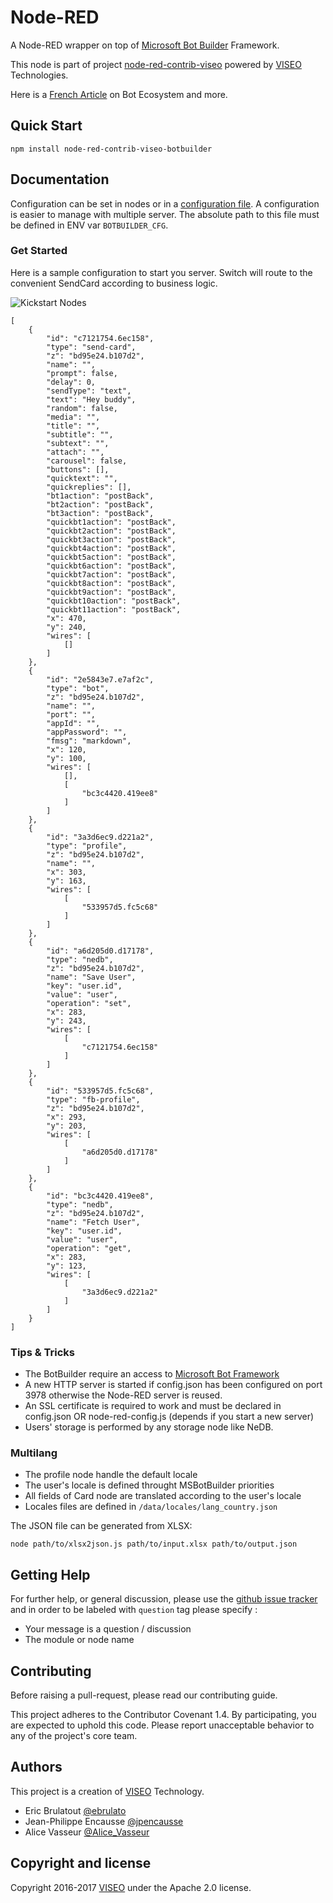 # Node-RED

A Node-RED wrapper on top of [Microsoft Bot Builder](https://github.com/Microsoft/BotBuilder) Framework.

This node is part of project [node-red-contrib-viseo](https://github.com/NGRP/node-red-contrib-viseo) powered by [VISEO](http://www.viseo.com) Technologies.

Here is a [French Article](https://goo.gl/DMfJk1) on Bot Ecosystem and more.

## Quick Start

```
npm install node-red-contrib-viseo-botbuilder
```

## Documentation

Configuration can be set in nodes or in a [configuration file](https://gist.github.com/JpEncausse/40a917ade2e044eb5c9f5a5381d886dc).
A configuration is easier to manage with multiple server. 
The absolute path to this file must be defined in ENV var `BOTBUILDER_CFG`. 

### Get Started

Here is a sample configuration to start you server. Switch will route to the convenient SendCard according to business logic. 

![Kickstart Nodes](https://github.com/NGRP/node-red-contrib-viseo/blob/master/node-red-contrib-botbuilder/doc/node_start.jpg?raw=true)
```
[
    {
        "id": "c7121754.6ec158",
        "type": "send-card",
        "z": "bd95e24.b107d2",
        "name": "",
        "prompt": false,
        "delay": 0,
        "sendType": "text",
        "text": "Hey buddy",
        "random": false,
        "media": "",
        "title": "",
        "subtitle": "",
        "subtext": "",
        "attach": "",
        "carousel": false,
        "buttons": [],
        "quicktext": "",
        "quickreplies": [],
        "bt1action": "postBack",
        "bt2action": "postBack",
        "bt3action": "postBack",
        "quickbt1action": "postBack",
        "quickbt2action": "postBack",
        "quickbt3action": "postBack",
        "quickbt4action": "postBack",
        "quickbt5action": "postBack",
        "quickbt6action": "postBack",
        "quickbt7action": "postBack",
        "quickbt8action": "postBack",
        "quickbt9action": "postBack",
        "quickbt10action": "postBack",
        "quickbt11action": "postBack",
        "x": 470,
        "y": 240,
        "wires": [
            []
        ]
    },
    {
        "id": "2e5843e7.e7af2c",
        "type": "bot",
        "z": "bd95e24.b107d2",
        "name": "",
        "port": "",
        "appId": "",
        "appPassword": "",
        "fmsg": "markdown",
        "x": 120,
        "y": 100,
        "wires": [
            [],
            [
                "bc3c4420.419ee8"
            ]
        ]
    },
    {
        "id": "3a3d6ec9.d221a2",
        "type": "profile",
        "z": "bd95e24.b107d2",
        "name": "",
        "x": 303,
        "y": 163,
        "wires": [
            [
                "533957d5.fc5c68"
            ]
        ]
    },
    {
        "id": "a6d205d0.d17178",
        "type": "nedb",
        "z": "bd95e24.b107d2",
        "name": "Save User",
        "key": "user.id",
        "value": "user",
        "operation": "set",
        "x": 283,
        "y": 243,
        "wires": [
            [
                "c7121754.6ec158"
            ]
        ]
    },
    {
        "id": "533957d5.fc5c68",
        "type": "fb-profile",
        "z": "bd95e24.b107d2",
        "x": 293,
        "y": 203,
        "wires": [
            [
                "a6d205d0.d17178"
            ]
        ]
    },
    {
        "id": "bc3c4420.419ee8",
        "type": "nedb",
        "z": "bd95e24.b107d2",
        "name": "Fetch User",
        "key": "user.id",
        "value": "user",
        "operation": "get",
        "x": 283,
        "y": 123,
        "wires": [
            [
                "3a3d6ec9.d221a2"
            ]
        ]
    }
]
```
### Tips & Tricks

- The BotBuilder require an access to [Microsoft Bot Framework](https://dev.botframework.com/)
- A new HTTP server is started if config.json has been configured on port 3978 otherwise the Node-RED server is reused.
- An SSL certificate is required to work and must be declared in config.json OR node-red-config.js (depends if you start a new server)
- Users' storage is performed by any storage node like NeDB.

### Multilang

- The profile node handle the default locale
- The user's locale is defined throught MSBotBuilder priorities
- All fields of Card node are translated according to the user's locale
- Locales files are defined in `/data/locales/lang_country.json`

The JSON file can be generated from XLSX:

```
node path/to/xlsx2json.js path/to/input.xlsx path/to/output.json
```

## Getting Help

For further help, or general discussion, please use the [github issue tracker](https://github.com/NGRP/node-red-contrib-viseo/issues) and in order to be labeled with `question` tag please specify :
- Your message is a question / discussion
- The module or node name

## Contributing

Before raising a pull-request, please read our contributing guide.

This project adheres to the Contributor Covenant 1.4. By participating, 
you are expected to uphold this code. 
Please report unacceptable behavior to any of the project's core team.

## Authors

This project is a creation of [VISEO](http://www.viseo.com) Technology.

- Eric Brulatout [@ebrulato](https://twitter.com/ebrulato)
- Jean-Philippe Encausse [@jpencausse](https://twitter.com/jpencausse)
- Alice Vasseur [@Alice_Vasseur](https://twitter.com/Alice_Vasseur)

## Copyright and license

Copyright 2016-2017 [VISEO](http://www.viseo.com) under the Apache 2.0 license.